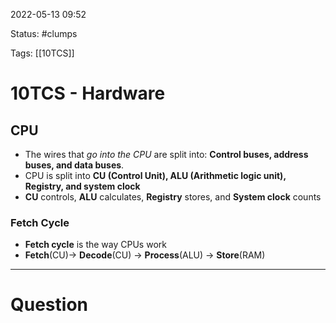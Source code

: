 2022-05-13 09:52

Status: #clumps 

Tags: [[10TCS]]

# 10TCS - Hardware
## CPU
- The wires that *go into the CPU* are split into: **Control buses, address buses, and data buses**.
- CPU is split into **CU (Control Unit), ALU (Arithmetic logic unit), Registry, and system clock**
- **CU** controls, **ALU** calculates, **Registry** stores, and **System clock** counts
### Fetch Cycle
- **Fetch cycle** is the way CPUs work
- **Fetch**(CU)-> **Decode**(CU) -> **Process**(ALU) -> **Store**(RAM)

---
# Question

